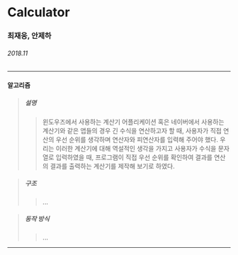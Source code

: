 # Calculator

### 최재웅, 안제하

###### 2018.11
___
#### 알고리즘

> ##### 설명
>> 윈도우즈에서 사용하는 계산기 어플리케이션 혹은 네이버에서 사용하는 계산기와 같은 앱들의 경우 긴 수식을 연산하고자 할 때,
사용자가 직접 연산의 우선 순위를 생각하며 연산자와 피연산자를 입력해 주어야 했다.
우리는 이러한 계산기에 대해 역설적인 생각을 가지고 사용자가 수식을 문자열로 입력하였을 때,
프로그램이 직접 우선 순위를 확인하여 결과를 연산의 결과를 출력하는 계산기를 제작해 보기로 하였다.

> ##### 구조
>> ...

> ##### 동작 방식
>> ...
___
